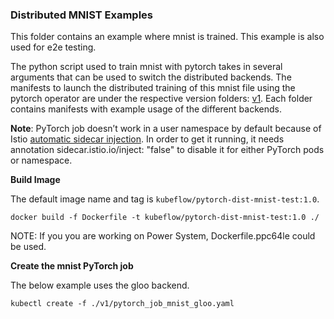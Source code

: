 ### Distributed MNIST Examples

This folder contains an example where mnist is trained. This example is also used for e2e testing.

The python script used to train mnist with pytorch takes in several arguments that can be used
to switch the distributed backends. The manifests to launch the distributed training of this mnist
file using the pytorch operator are under the respective version folders: [v1](v1).
Each folder contains manifests with example usage of the different backends.

**Note**: PyTorch job doesn’t work in a user namespace by default because of Istio [automatic sidecar injection](https://istio.io/v1.3/docs/setup/additional-setup/sidecar-injection/#automatic-sidecar-injection). In order to get it running, it needs annotation sidecar.istio.io/inject: "false" to disable it for either PyTorch pods or namespace.

**Build Image**

The default image name and tag is `kubeflow/pytorch-dist-mnist-test:1.0`.

```shell
docker build -f Dockerfile -t kubeflow/pytorch-dist-mnist-test:1.0 ./
```
NOTE: If you you are working on Power System, Dockerfile.ppc64le could be used.

**Create the mnist PyTorch job**

The below example uses the gloo backend.

```shell
kubectl create -f ./v1/pytorch_job_mnist_gloo.yaml
```
